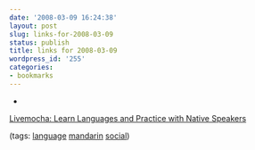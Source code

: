 ```yaml
---
date: '2008-03-09 16:24:38'
layout: post
slug: links-for-2008-03-09
status: publish
title: links for 2008-03-09
wordpress_id: '255'
categories:
- bookmarks
---
```



	
  * 
		

[Livemocha: Learn Languages and Practice with Native Speakers](http://www.livemocha.com/)


		

(tags: [language](http://del.icio.us/eob/language) [mandarin](http://del.icio.us/eob/mandarin) [social](http://del.icio.us/eob/social))


	



